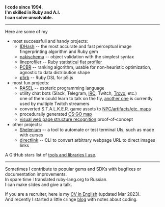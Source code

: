 **I code since 1994.  
I'm skilled in Ruby and A.I.  
I can solve unsolvable.**

---

Here are some of my  
* most successfull and handy projects:
  * [IDHash](https://github.com/Nakilon/dhash-vips) -- the most accurate and fast perceptual image fingerprinting algorithm and Ruby gem
  * [nakischema](https://github.com/Nakilon/nakischema) -- object validation with the simplest syntax
  * [lineprofiler](https://github.com/Nakilon/lineprofiler) -- Ruby [statistical flat profiler](https://en.wikipedia.org/wiki/Profiling_(computer_programming)#Statistical_profilers)
  * [PCBR](https://github.com/Nakilon/pcbr) -- ranking algorithm, usable for non-heuristic optimization, agnostic to data distribution shape
  * [p5rb](https://github.com/Nakilon/p5rb) -- Ruby DSL for p5.js
* most fun projects:
  * [RASEL](https://github.com/Nakilon/rasel) -- esoteric programming language
  * utility chat bots (Slack, Telegram, [IRC](https://github.com/Nakilon/nakiircbot), Twitch, [Trovo](https://github.com/Nakilon/trovobot), etc.)  
    one of them could learn to talk on the fly, [another one](https://about.velik-bot.nakilon.su/) is currently used by multiple Twitch streamers
  * converted S.T.A.L.K.E.R. game assets to [NPC/artifacts/etc. maps](https://github.com/Nakilon/stalker-maps)
  * procedurally generated [CS:GO map](https://www.reddit.com/r/GlobalOffensive/comments/84n44v/made_aim_and_de_maps_that_are_randomly_generated/)
  * [visual web page structure recognition](https://github.com/Nakilon/pagerecognizer) proof-of-concept
* other projects:
  * [Shelenium](https://github.com/Nakilon/shelenium) -- a tool to automate or test terminal UIs, such as made with curses
  * [directlink](https://github.com/Nakilon/directlink) -- CLI to convert arbitrary webpage URL to direct images links

A GitHub stars list of [tools and libraries I use](https://github.com/stars/Nakilon/lists/my-stack).

---

Sometimes I contribute to popular gems and SDKs with bugfixes or documentation improvements.  
In spare time I translated ruby-lang.org to Russian.  
I can make slides and give a talk.  

If you are a recruiter, here is my [CV in English](https://storage.yandexcloud.net/unversioned.www.nakilon.pro/VictorMaslov_CV2023mar_en.pdf) (updated Mar 2023).  
And recently I started a little cringe [blog](https://nakilon.bearblog.dev/blog/) with notes about coding.
